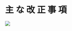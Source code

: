 # 主 な 改 正 事 項

![](https://www.nta.go.jp/tmp/87142d7f-122b-4759-87a8-3f4257293b56/images/5793bd1b4fe9c14edf9948c68e301f6862ce4f1cdbb51915abd1ba3d098f7ddb.jpg)